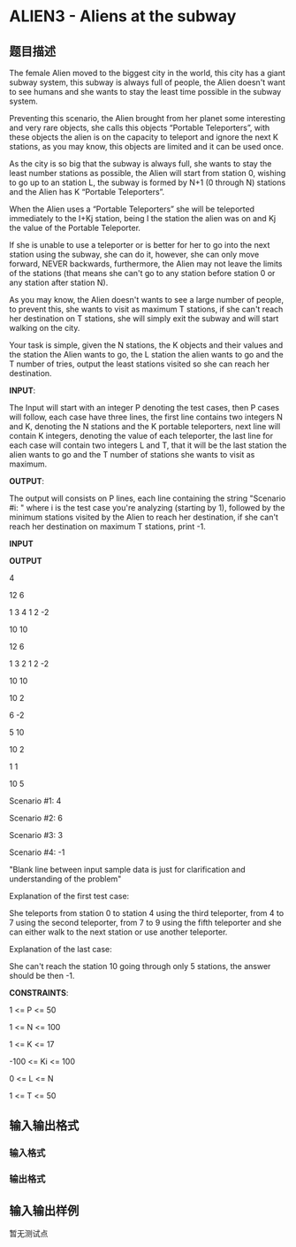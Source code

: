 # ALIEN3 - Aliens at the subway

## 题目描述

The female Alien moved to the biggest city in the world, this city has a giant subway system, this subway is always full of people, the Alien doesn't want to see humans and she wants to stay the least time possible in the subway system.

Preventing this scenario, the Alien brought from her planet some interesting and very rare objects, she calls this objects “Portable Teleporters”, with these objects the alien is on the capacity to teleport and ignore the next K stations, as you may know, this objects are limited and it can be used once.

As the city is so big that the subway is always full, she wants to stay the least number stations as possible, the Alien will start from station 0, wishing to go up to an station L, the subway is formed by N+1 (0 through N) stations and the Alien has K “Portable Teleporters”.

When the Alien uses a “Portable Teleporters” she will be teleported immediately to the I+Kj station, being I the station the alien was on and Kj the value of the Portable Teleporter.

If she is unable to use a teleporter or is better for her to go into the next station using the subway, she can do it, however, she can only move forward, NEVER backwards, furthermore, the Alien may not leave the limits of the stations (that means she can't go to any station before station 0 or any station after station N).

As you may know, the Alien doesn't wants to see a large number of people, to prevent this, she wants to visit as maximum T stations, if she can't reach her destination on T stations, she will simply exit the subway and will start walking on the city.

Your task is simple, given the N stations, the K objects and their values and the station the Alien wants to go, the L station the alien wants to go and the T number of tries, output the least stations visited so she can reach her destination.

**INPUT**:

The Input will start with an integer P denoting the test cases, then P cases will follow, each case have three lines, the first line contains two integers N and K, denoting the N stations and the K portable teleporters, next line will contain K integers, denoting the value of each teleporter, the last line for each case will contain two integers L and T, that it will be the last station the alien wants to go and the T number of stations she wants to visit as maximum.

**OUTPUT**:

The output will consists on P lines, each line containing the string "Scenario #i: " where i is the test case you're analyzing (starting by 1), followed by the minimum stations visited by the Alien to reach her destination, if she can't reach her destination on maximum T stations, print -1.

**INPUT**

**OUTPUT**

4

12 6

1 3 4 1 2 -2

10 10

12 6

1 3 2 1 2 -2

10 10

10 2

6 -2

5 10

10 2

1 1

10 5

Scenario #1: 4

Scenario #2: 6

Scenario #3: 3

Scenario #4: -1

"Blank line between input sample data is just for clarification and understanding of the problem"

Explanation of the first test case:

She teleports from station 0 to station 4 using the third teleporter, from 4 to 7 using the second teleporter, from 7 to 9 using the fifth teleporter and she can either walk to the next station or use another teleporter.

Explanation of the last case:

She can't reach the station 10 going through only 5 stations, the answer should be then -1.

**CONSTRAINTS**:

1 <= P <= 50

1 <= N <= 100

1 <= K <= 17

-100 <= Ki <= 100

0 <= L <= N

1 <= T <= 50

## 输入输出格式

### 输入格式

### 输出格式

## 输入输出样例

暂无测试点


